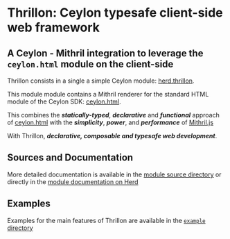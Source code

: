 # Thrillon: Ceylon typesafe client-side web framework

## A Ceylon - Mithril integration to leverage the `ceylon.html` module on the client-side

Thrillon consists in a single a simple Ceylon module:
[herd.thrillon](https://modules.ceylon-lang.org/repo/1/herd/thrillon/1.0.1/module-doc/api/index.html).

This module module contains a Mithril renderer for the standard HTML module of the Ceylon SDK:
[ceylon.html](https://modules.ceylon-lang.org/repo/1/ceylon/html/1.3.3/module-doc/api/index.html).

This combines the *__statically-typed__*, *__declarative__* and *__functional__* approach of
[ceylon.html](https://modules.ceylon-lang.org/repo/1/ceylon/html/1.3.3/module-doc/api/index.html)
with the *__simplicity__*, *__power__*, and *__performance__* of
[Mithril.js](https://mithril.js.org)

With Thrillon, *__declarative, composable and typesafe web development__*.

## Sources and Documentation

More detailed documentation is available in the
[module source directory](https://github.com/davidfestal/herd.thrillon/tree/master/thrillon)
or directly in the
[module documentation on Herd](https://modules.ceylon-lang.org/repo/1/herd/thrillon/1.0.1/module-doc/api/index.html)

## Examples

Examples for the main features of Thrillon are available in the [`example` directory](https://github.com/davidfestal/herd.thrillon/tree/master/example)

